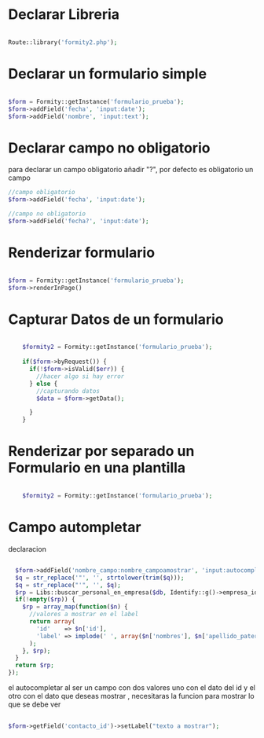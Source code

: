 # Declarar Libreria

```php

Route::library('formity2.php');

```
# Declarar un formulario simple


```php

$form = Formity::getInstance('formulario_prueba');
$form->addField('fecha', 'input:date');
$form->addField('nombre', 'input:text');

```
# Declarar campo no obligatorio

para declarar un campo obligatorio añadir "?",
por defecto es obligatorio un campo


```php
//campo obligatorio
$form->addField('fecha', 'input:date');

//campo no obligatorio
$form->addField('fecha?', 'input:date');

```




# Renderizar formulario

```php

$form = Formity::getInstance('formulario_prueba');
$form->renderInPage()


```

# Capturar Datos de un formulario

```php

    $formity2 = Formity::getInstance('formulario_prueba');
    
    if($form->byRequest()) {
      if(!$form->isValid($err)) {
        //hacer algo si hay error
      } else {
      	//capturando datos
        $data = $form->getData();

      }
    }

```

# Renderizar por separado un Formulario en una plantilla

```php

    $formity2 = Formity::getInstance('formulario_prueba');

```

# Campo autompletar
  declaracion
```php

  $form->addField('nombre_campo:nombre_campoamostrar', 'input:autocomplete')->setSize(6)->setOptions(function($form, $field, $q) use($db) {
  $q = str_replace('"', '', strtolower(trim($q)));
  $q = str_replace("'", '', $q);
  $rp = Libs::buscar_personal_en_empresa($db, Identify::g()->empresa_id, $q); //esta funcion debes cambiar segun lo que necesites
  if(!empty($rp)) {
    $rp = array_map(function($n) {
      //valores a mostrar en el label
      return array(
        'id'    => $n['id'],
        'label' => implode(' ', array($n['nombres'], $n['apellido_paterno'], $n['apellido_materno'])),
      );
    }, $rp);
  }
  return $rp;
});


```
el autocompletar al ser un campo con dos valores uno con el dato del id y el otro con el dato
que deseas mostrar , necesitaras la funcion para mostrar lo que se debe ver
```php
 
$form->getField('contacto_id')->setLabel("texto a mostrar");


```




